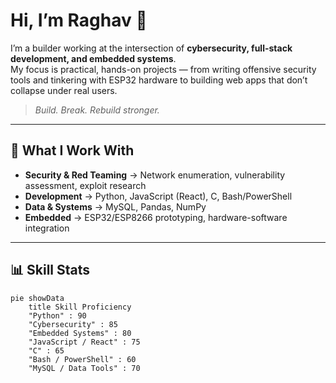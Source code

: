 # Hi, I’m Raghav 👋  

I’m a builder working at the intersection of **cybersecurity, full-stack development, and embedded systems**.  
My focus is practical, hands-on projects — from writing offensive security tools and tinkering with ESP32 hardware to building web apps that don’t collapse under real users.  

> *Build. Break. Rebuild stronger.*  

---

## 🔧 What I Work With
- **Security & Red Teaming** → Network enumeration, vulnerability assessment, exploit research  
- **Development** → Python, JavaScript (React), C, Bash/PowerShell  
- **Data & Systems** → MySQL, Pandas, NumPy  
- **Embedded** → ESP32/ESP8266 prototyping, hardware-software integration  

---
## 📊 Skill Stats
```mermaid
pie showData
    title Skill Proficiency
    "Python" : 90
    "Cybersecurity" : 85
    "Embedded Systems" : 80
    "JavaScript / React" : 75
    "C" : 65
    "Bash / PowerShell" : 60
    "MySQL / Data Tools" : 70

